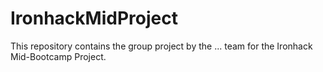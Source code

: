 # IronhackMidProject

This repository contains the group project by the ... team for the Ironhack Mid-Bootcamp Project.
